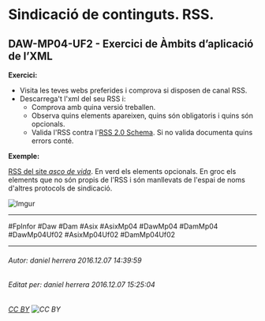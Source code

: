 # Sindicació de continguts. RSS.
## DAW-MP04-UF2 - Exercici de Àmbits d’aplicació de l’XML
**Exercici:**

* Visita les teves webs preferides i comprova si disposen de canal RSS.
* Descarrega't l'xml del seu RSS i:
    * Comprova amb quina versió treballen.
    * Observa quins elements apareixen, quins són obligatoris i quins són opcionals.
    * Valida l'RSS contra l'[RSS 2.0 Schema](http://rss2schema.codeplex.com/downloads/get/48193). Si no valida documenta quins errors conté.

**Exemple:**

[RSS del site *asco de vida*](view-source:http://feeds.feedburner.com/AscoDeVida?format=xml). En verd els elements opcionals. En groc els elements que no són propis de l'RSS i són manllevats de l'espai de noms d'altres protocols de sindicació.

![Imgur](http://i.imgur.com/GgYYFxa.png)

---

#FpInfor #Daw #Dam #Asix #AsixMp04 #DawMp04 #DamMp04 #DawMp04Uf02 #AsixMp04Uf02 #DamMp04Uf02

---

###### Autor: daniel herrera 2016.12.07 14:39:59
###### Editat per: daniel herrera 2016.12.07 15:25:04
###### [CC BY](https://creativecommons.org/licenses/by/4.0/) ![CC BY](https://licensebuttons.net/l/by/3.0/80x15.png)
